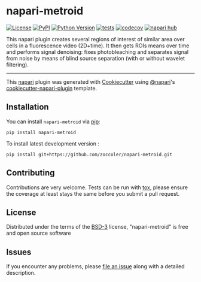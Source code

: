 # napari-metroid

[![License](https://img.shields.io/pypi/l/napari-metroid.svg?color=green)](https://github.com/zoccoler/napari-metroid/raw/main/LICENSE)
[![PyPI](https://img.shields.io/pypi/v/napari-metroid.svg?color=green)](https://pypi.org/project/napari-metroid)
[![Python Version](https://img.shields.io/pypi/pyversions/napari-metroid.svg?color=green)](https://python.org)
[![tests](https://github.com/zoccoler/napari-metroid/workflows/tests/badge.svg)](https://github.com/zoccoler/napari-metroid/actions)
[![codecov](https://codecov.io/gh/zoccoler/napari-metroid/branch/main/graph/badge.svg)](https://codecov.io/gh/zoccoler/napari-metroid)
[![napari hub](https://img.shields.io/endpoint?url=https://api.napari-hub.org/shields/napari-metroid)](https://napari-hub.org/plugins/napari-metroid)

This napari plugin creates several regions of interest of similar area over cells in a fluorescence video (2D+time). It then gets ROIs means over time and performs signal denoising: fixes photobleaching and separates signal from noise by means of blind source separation (with or without wavelet filtering).

----------------------------------

This [napari] plugin was generated with [Cookiecutter] using [@napari]'s [cookiecutter-napari-plugin] template.

<!--
Don't miss the full getting started guide to set up your new package:
https://github.com/napari/cookiecutter-napari-plugin#getting-started

and review the napari docs for plugin developers:
https://napari.org/plugins/stable/index.html
-->

## Installation

You can install `napari-metroid` via [pip]:

    pip install napari-metroid



To install latest development version :

    pip install git+https://github.com/zoccoler/napari-metroid.git


## Contributing

Contributions are very welcome. Tests can be run with [tox], please ensure
the coverage at least stays the same before you submit a pull request.

## License

Distributed under the terms of the [BSD-3] license,
"napari-metroid" is free and open source software

## Issues

If you encounter any problems, please [file an issue] along with a detailed description.

[napari]: https://github.com/napari/napari
[Cookiecutter]: https://github.com/audreyr/cookiecutter
[@napari]: https://github.com/napari
[MIT]: http://opensource.org/licenses/MIT
[BSD-3]: http://opensource.org/licenses/BSD-3-Clause
[GNU GPL v3.0]: http://www.gnu.org/licenses/gpl-3.0.txt
[GNU LGPL v3.0]: http://www.gnu.org/licenses/lgpl-3.0.txt
[Apache Software License 2.0]: http://www.apache.org/licenses/LICENSE-2.0
[Mozilla Public License 2.0]: https://www.mozilla.org/media/MPL/2.0/index.txt
[cookiecutter-napari-plugin]: https://github.com/napari/cookiecutter-napari-plugin

[file an issue]: https://github.com/zoccoler/napari-metroid/issues

[napari]: https://github.com/napari/napari
[tox]: https://tox.readthedocs.io/en/latest/
[pip]: https://pypi.org/project/pip/
[PyPI]: https://pypi.org/
